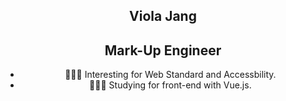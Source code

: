<section align=center>
 <h1>Viola Jang</h1>
 <h2>Mark-Up Engineer</h2>
 
 <ul>
 <li> 💁🏼‍♀️ Interesting for Web Standard and Accessbility.</li>
 <li> 💁🏼‍♀️ Studying for front-end with Vue.js.</li>
 </ul>
 
 </section>


